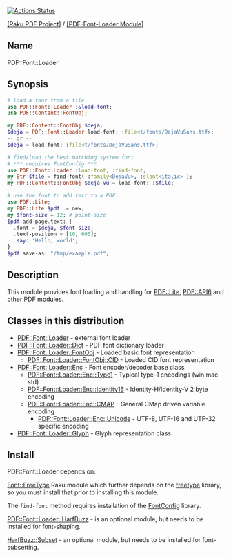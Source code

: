 [![Actions Status](https://github.com/pdf-raku/PDF-Font-Loader-raku/workflows/test/badge.svg)](https://github.com/pdf-raku/PDF-Font-Loader-raku/actions)

[[Raku PDF Project]](https://pdf-raku.github.io)
 / [[PDF-Font-Loader Module]](https://pdf-raku.github.io/PDF-Font-Loader-raku)

## Name

PDF::Font::Loader

## Synopsis

```raku
# load a font from a file
use PDF::Font::Loader :&load-font;
use PDF::Content::FontObj;

my PDF::Content::FontObj $deja;
$deja = PDF::Font::Loader.load-font: :file<t/fonts/DejaVuSans.ttf>;
-- or --
$deja = load-font: :file<t/fonts/DejaVuSans.ttf>;

# find/load the best matching system font
# *** requires FontConfig ***
use PDF::Font::Loader :load-font, :find-font;
my Str $file = find-font( :family<DejaVu>, :slant<italic> );
my PDF::Content::FontObj $deja-vu = load-font: :$file;

# use the font to add text to a PDF
use PDF::Lite;
my PDF::Lite $pdf .= new;
my $font-size = 12; # point-size
$pdf.add-page.text: {
  .font = $deja, $font-size;
  .text-position = [10, 600];
  .say: 'Hello, world';
}
$pdf.save-as: "/tmp/example.pdf";
```

## Description

This module provides font loading and handling for [PDF::Lite](https://pdf-raku.github.io/PDF-Lite-raku), [PDF::API6](https://pdf-raku.github.io/PDF-API6) and other PDF modules.

## Classes in this distribution

* [PDF::Font::Loader](https://pdf-raku.github.io/PDF-Font-Loader-raku/PDF/Font/Loader) - external font loader
* [PDF::Font::Loader::Dict](https://pdf-raku.github.io/PDF-Font-Loader-raku/PDF/Font/Loader/Dict) - PDF font dictionary loader
* [PDF::Font::Loader::FontObj](https://pdf-raku.github.io/PDF-Font-Loader-raku/PDF/Font/Loader/FontObj) - Loaded basic font representation
  - [PDF::Font::Loader::FontObj::CID](https://pdf-raku.github.io/PDF-Font-Loader-raku/PDF/Font/Loader/FontObj/CID) - Loaded CID font representation
* [PDF::Font::Loader::Enc](https://pdf-raku.github.io/PDF-Font-Loader-raku/PDF/Font/Loader/Enc) - Font encoder/decoder base class
  - [PDF::Font::Loader::Enc::Type1](https://pdf-raku.github.io/PDF-Font-Loader-raku/PDF/Font/Loader/Enc/Type1) - Typical type-1 encodings (win mac std)
  - [PDF::Font::Loader::Enc::Identity16](https://pdf-raku.github.io/PDF-Font-Loader-raku/PDF/Font/Loader/Enc/Identity16) - Identity-H/Identity-V 2 byte encoding
  - [PDF::Font::Loader::Enc::CMAP](https://pdf-raku.github.io/PDF-Font-Loader-raku/PDF/Font/Loader/Enc/CMap) - General CMap driven variable encoding
    - [PDF::Font::Loader::Enc::Unicode](https://pdf-raku.github.io/PDF-Font-Loader-raku/PDF/Font/Loader/Enc/Unicode) - UTF-8, UTF-16 and UTF-32 specific encoding
* [PDF::Font::Loader::Glyph](https://pdf-raku.github.io/PDF-Font-Loader-raku/PDF/Font/Loader/Glyph) - Glyph representation class
 
## Install

PDF::Font::Loader depends on:

[Font::FreeType](https://pdf-raku.github.io/Font-FreeType-raku/) Raku module which further depends on the [freetype](https://www.freetype.org/download.html) library, so you must install that prior to installing this module.

The `find-font` method requires installation of the [FontConfig](https://pdf-raku.github.io/FontConfig/) library.

[PDF::Font::Loader::HarfBuzz](https://pdf-raku.github.io/PDF-Font-Loader-HarfBuzz-raku) - is an optional module, but needs to be installed for font-shaping.

[HarfBuzz::Subset](https://harfbuzz-raku.github.io/HarfBuzz-Subset-raku/) - an optional module, but needs to be installed for font-subsetting.

